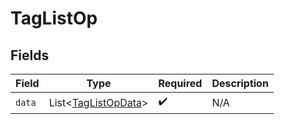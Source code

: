 # TagListOp


## Fields

| Field                                                            | Type                                                             | Required                                                         | Description                                                      |
| ---------------------------------------------------------------- | ---------------------------------------------------------------- | ---------------------------------------------------------------- | ---------------------------------------------------------------- |
| `data`                                                           | List\<[TagListOpData](../../models/components/TagListOpData.md)> | :heavy_check_mark:                                               | N/A                                                              |